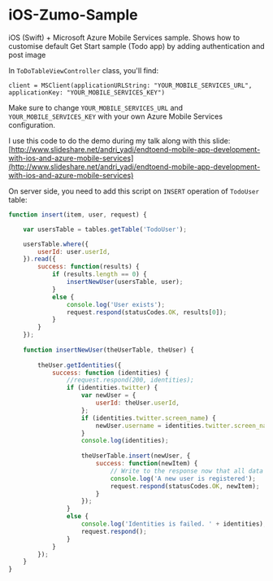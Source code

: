 # iOS-Zumo-Sample
iOS (Swift) + Microsoft Azure Mobile Services sample. Shows how to customise default Get Start sample (Todo app) by adding authentication and post image

In `ToDoTableViewController` class, you'll find:

``client = MSClient(applicationURLString: "YOUR_MOBILE_SERVICES_URL", applicationKey: "YOUR_MOBILE_SERVICES_KEY")``

Make sure to change `YOUR_MOBILE_SERVICES_URL` and `YOUR_MOBILE_SERVICES_KEY` with your own Azure Mobile Services configuration.

I use this code to do the demo during my talk along with this slide: [http://www.slideshare.net/andri_yadi/endtoend-mobile-app-development-with-ios-and-azure-mobile-services](http://www.slideshare.net/andri_yadi/endtoend-mobile-app-development-with-ios-and-azure-mobile-services)

On server side, you need to add this script on `INSERT` operation of `TodoUser` table:

```javascript
function insert(item, user, request) {

    var usersTable = tables.getTable('TodoUser');

    usersTable.where({
        userId: user.userId,
    }).read({
        success: function(results) {
            if (results.length == 0) {
                insertNewUser(usersTable, user);
            }
            else {
                console.log('User exists');
                request.respond(statusCodes.OK, results[0]);
            }
        }
    });
    
    function insertNewUser(theUserTable, theUser) {
        
        theUser.getIdentities({
            success: function (identities) {
                //request.respond(200, identities);
                if (identities.twitter) {
                    var newUser = {
                        userId: theUser.userId,                        
                    };
                    if (identities.twitter.screen_name) {
                        newUser.username = identities.twitter.screen_name;
                    }
                    console.log(identities);
                    
                    theUserTable.insert(newUser, {
                        success: function(newItem) {
                            // Write to the response now that all data operations are complete
                            console.log('A new user is registered');
                            request.respond(statusCodes.OK, newItem);
                        }
                    });
                } 
                else {
                    console.log('Identities is failed. ' + identities);
                    request.respond();
                }               
            }
        });
    }
}
```